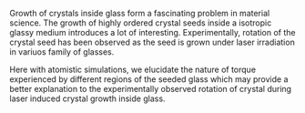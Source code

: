 Growth of crystals inside glass form a fascinating problem in material science. The growth of highly ordered crystal seeds inside a isotropic glassy medium introduces a lot of interesting. Experimentally, rotation of the crystal seed has 
been observed as the seed is grown under laser irradiation in variuos family of glasses. 

Here with atomistic simulations, we elucidate the nature of torque experienced by different regions of the seeded glass which may provide 
a better explanation to the experimentally observed rotation of crystal during laser induced crystal growth inside glass.

